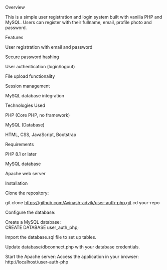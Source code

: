 Overview

This is a simple user registration and login system built with vanilla PHP and MySQL. Users can register with their fullname, email, profile photo and password.

Features

User registration with email and password

Secure password hashing

User authentication (login/logout)

File upload functionality

Session management

MySQL database integration

Technologies Used

PHP (Core PHP, no framework)

MySQL (Database)

HTML, CSS, JavaScript, Bootstrap

Requirements

PHP 8.1 or later

MySQL database

Apache web server

Installation

Clone the repository:

git clone https://github.com/Avinash-advik/user-auth-php.git
cd your-repo

Configure the database:

Create a MySQL database:  
CREATE DATABASE user_auth_php;

Import the database.sql file to set up tables.

Update database/dbconnect.php with your database credentials.

Start the Apache server:
Access the application in your browser:
http://localhost/user-auth-php